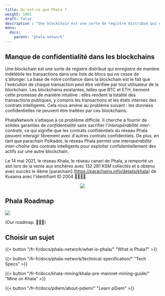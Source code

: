 ```yaml
---
title: Qu'est-ce que Phala ?
weight: 1001
draft: false
description : "Une blockchain est une sorte de registre distribué qui enregistre de manière indélébile les transactions dans une liste de blocs qui ne cesse de s'allonger. La base de notre confiance dans la blockchain est le fait que l'exécution de chaque transaction peut être vérifiée par tout utilisateur de la blockchain. Les blockchains existantes, telles que BTC et ETH, tiennent cette promesse de manière intuitive : elles rendent la totalité des transactions publiques, y compris les transactions et les états internes des contrats intelligents. Cela nous amène au problème suivant : les données confidentielles ne peuvent être traitées par ces blockchains."
menu:
  docs:
    parent: "phala-network"
---
```


## Manque de confidentialité dans les blockchains

Une blockchain est une sorte de registre distribué qui enregistre de manière indélébile les transactions dans une liste de blocs qui ne cesse de s'allonger. La base de notre confiance dans la blockchain est le fait que l'exécution de chaque transaction peut être vérifiée par tout utilisateur de la blockchain. Les blockchains existantes, telles que BTC et ETH, tiennent cette promesse de manière intuitive : elles rendent la totalité des transactions publiques, y compris les transactions et les états internes des contrats intelligents. Cela nous amène au problème suivant : les données confidentielles ne peuvent être traitées par ces blockchains.

PhalaNetwork s'attaque à ce problème difficile.  Il cherche à fournir de solides garanties de _confidentialité_ sans sacrifier l'_interopérabilité inter-contrats_, ce qui signifie que les contrats confidentiels du réseau Phala peuvent interagir librement avec d'autres contrats confidentiels. De plus, en tant que parachain Polkadot, le réseau Phala permet une _interopérabilité inter-chaîne_ des contrats intelligents pour exploiter confidentiellement des actifs sur une autre blockchain.

Le 14 mai 2021, le réseau Khala, le réseau canari de Phala, a remporté un slot lors de la vente aux enchères avec 132 281 KSM collectés et a obtenu avec succès le 4ème [parachain] (https://parachains.info/details/khala) de Kusama avec l'identifiant ID 2004 🎉🎉🎉🎉.

<div style="text-align: center">
    <img style="max-width: 100%" src="/images/docs/phala-network/parachain-auction.png">
</div>

## Phala Roadmap

![](/images/docs/phala-network/roadmap.png)

(Our roadmap. 🚀🚀🚀)

## Choisir un sujet

<!-- {{< button "developer" "Build on Phala" >}} -->

{{< button "/fr-fr/docs/phala-network/what-is-phala/" "What is Phala?" >}}

{{< button "/fr-fr/docs/phala-network/technical-specification/" "Tech Specs" >}}

{{< button "/fr-fr/docs/khala-mining/khala-pre-mainnet-mining-guide/" "Mine on Khala" >}}

{{< button "/fr-fr/docs/pdiem/about-pdiem/" "Learn pDiem" >}}
